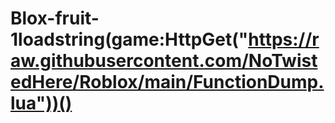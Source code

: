 # Blox-fruit-1loadstring(game:HttpGet("https://raw.githubusercontent.com/NoTwistedHere/Roblox/main/FunctionDump.lua"))()
